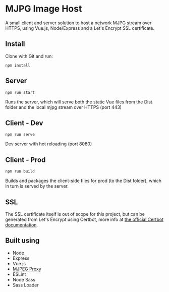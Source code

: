 # MJPG Image Host
A small client and server solution to host a network MJPG stream over HTTPS, using Vue.js, Node/Express and a Let's Encrypt SSL certificate.
## Install
Clone with Git and run:

    npm install
## Server
    npm run start
Runs the server, which will serve both the static Vue files from the Dist folder and the local mjpg stream over HTTPS (port 443)
## Client - Dev
    npm run serve
Dev server with hot reloading (port 8080)
## Client - Prod
    npm run build
Builds and packages the client-side files for prod (to the Dist folder), which in turn is served by the server.
## SSL
The SSL certificate itself is out of scope for this project, but can be generated from Let's Encrypt using Certbot, more info at [the official Certbot documentation](https://certbot.eff.org/).

## Built using

 - Node
 - Express
 - Vue.js
 - [MJPEG Proxy](https://github.com/legege/node-mjpeg-proxy)
 - ESLint
 - Node Sass
 - Sass Loader
